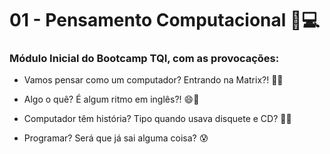 # 01 - Pensamento Computacional :thinking::computer:

### **Módulo Inicial** do Bootcamp TQI, com as provocações: 

* Vamos pensar como um computador? Entrando na Matrix?! :thinking::sunglasses:

* Algo o quê? É algum ritmo em inglês?! :smile::dancer:

* Computador têm história? Tipo quando usava disquete e CD? :floppy_disk::older_man:

* Programar? Será que já sai alguma coisa? :cold_sweat:

  
